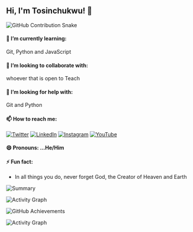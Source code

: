 ## Hi, I'm Tosinchukwu! 👋



<!--
**tosinchukwu/tosinchukwu** is a ✨ _special_ ✨ repository because its `README.md` (this file) appears on your GitHub profile.

Here are some ideas to get you started:

🔭 I’m currently working on ...
💬 Ask me about ... -->




![GitHub Contribution Snake](https://github.com/tosinchukwu/tosinchukwu/blob/output/github-contribution-grid-snake.svg)







#### 🌱 I’m currently learning:

Git, Python and JavaScript

#### 👯 I’m looking to collaborate with:

whoever that is open to Teach

#### 🤔 I’m looking for help with:

Git and Python

#### 📫 How to reach me:

[![Twitter](https://img.shields.io/badge/Twitter-%231DA1F2.svg?style=for-the-badge&logo=Twitter&logoColor=white)](https://twitter.com/mouseng20)
[![LinkedIn](https://img.shields.io/badge/LinkedIn-%230A66C2.svg?style=for-the-badge&logo=linkedin&logoColor=white)](https://www.linkedin.com/in/tosin.mouseng20/)
[![Instagram](https://img.shields.io/badge/Instagram-%23E4405F.svg?style=for-the-badge&logo=instagram&logoColor=white)](https://www.instagram.com/tosin.mouseng20/)
[![YouTube](https://img.shields.io/badge/YouTube-%23FF0000.svg?style=for-the-badge&logo=youtube&logoColor=white)](https://www.youtube.com/@tosinchukwu)



#### 😄 Pronouns: ...He/Him

#### ⚡ Fun fact:
- In all things you do, never forget God, the Creator of Heaven and Earth


![Summary](https://github-profile-summary-cards.vercel.app/api/cards/profile-details?username=tosinchukwu&theme=radical)


![Activity Graph](https://github-profile-summary-cards.vercel.app/api/cards/stats?username=tosinchukwu&theme=radical)


![GitHub Achievements](https://github-profile-trophy.vercel.app/?username=tosinchukwu&theme=radical)


![Activity Graph](https://github-readme-activity-graph.vercel.app/graph?username=tosinchukwu&theme=react-dark)













